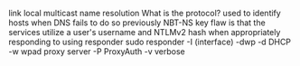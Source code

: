 link local multicast name resolution
What is the protocol?
	used to identify hosts when DNS fails to do so 
	previously NBT-NS
	key flaw is that the services utilize a user's username and NTLMv2 hash when appropriately responding to
using responder
	sudo responder -I (interface) -dwp
	-d DHCP
	-w wpad proxy server
	-P ProxyAuth
	-v verbose
